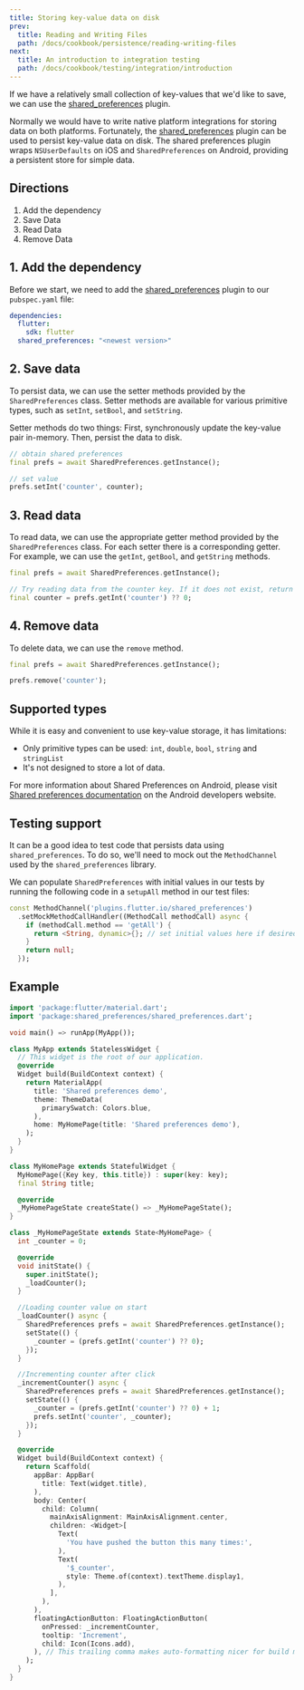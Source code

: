 ```yaml
---
title: Storing key-value data on disk
prev:
  title: Reading and Writing Files
  path: /docs/cookbook/persistence/reading-writing-files
next:
  title: An introduction to integration testing
  path: /docs/cookbook/testing/integration/introduction
---
```


If we have a relatively small collection of key-values that we'd like to save,
we can use the [shared_preferences](https://pub.dartlang.org/packages/shared_preferences)
plugin.

Normally we would have to write native platform integrations for storing data on
both platforms. Fortunately, the [shared_preferences](https://pub.dartlang.org/packages/shared_preferences)
plugin can be used to persist key-value data on disk. The shared preferences
plugin wraps `NSUserDefaults` on iOS and `SharedPreferences` on Android,
providing a persistent store for simple data.

## Directions

  1. Add the dependency
  2. Save Data
  3. Read Data
  4. Remove Data

## 1. Add the dependency

Before we start, we need to add the [shared_preferences](https://pub.dartlang.org/packages/shared_preferences)
plugin to our `pubspec.yaml` file:

```yaml
dependencies:
  flutter:
    sdk: flutter
  shared_preferences: "<newest version>"
```

## 2. Save data

To persist data, we can use the setter methods provided by the
`SharedPreferences` class. Setter methods are available for various primitive
types, such as `setInt`, `setBool`, and `setString`.

Setter methods do two things: First, synchronously update the key-value pair
in-memory. Then, persist the data to disk.

<!-- skip -->
```dart
// obtain shared preferences
final prefs = await SharedPreferences.getInstance();

// set value
prefs.setInt('counter', counter);
```

## 3. Read data

To read data, we can use the appropriate getter method provided by the
`SharedPreferences` class. For each setter there is a corresponding getter.
For example, we can use the `getInt`, `getBool`, and `getString` methods.

<!-- skip -->
```dart
final prefs = await SharedPreferences.getInstance();

// Try reading data from the counter key. If it does not exist, return 0.
final counter = prefs.getInt('counter') ?? 0;
```

## 4. Remove data

To delete data, we can use the `remove` method.

<!-- skip -->
```dart
final prefs = await SharedPreferences.getInstance();

prefs.remove('counter');
```

## Supported types

While it is easy and convenient to use key-value storage, it has limitations:

- Only primitive types can be used: `int`, `double`, `bool`, `string` and `stringList`
- It's not designed to store a lot of data.

For more information about Shared Preferences on Android, please visit
[Shared preferences documentation](https://developer.android.com/guide/topics/data/data-storage#pref)
on the Android developers website.

## Testing support

It can be a good idea to test code that persists data using
`shared_preferences`. To do so, we'll need to mock out the `MethodChannel` used
by the `shared_preferences` library.

We can populate `SharedPreferences` with initial values in our tests by running
the following code in a `setupAll` method in our test files:

<!-- skip -->
```dart
const MethodChannel('plugins.flutter.io/shared_preferences')
  .setMockMethodCallHandler((MethodCall methodCall) async {
    if (methodCall.method == 'getAll') {
      return <String, dynamic>{}; // set initial values here if desired
    }
    return null;
  });
```

## Example

```dart
import 'package:flutter/material.dart';
import 'package:shared_preferences/shared_preferences.dart';

void main() => runApp(MyApp());

class MyApp extends StatelessWidget {
  // This widget is the root of our application.
  @override
  Widget build(BuildContext context) {
    return MaterialApp(
      title: 'Shared preferences demo',
      theme: ThemeData(
        primarySwatch: Colors.blue,
      ),
      home: MyHomePage(title: 'Shared preferences demo'),
    );
  }
}

class MyHomePage extends StatefulWidget {
  MyHomePage({Key key, this.title}) : super(key: key);
  final String title;

  @override
  _MyHomePageState createState() => _MyHomePageState();
}

class _MyHomePageState extends State<MyHomePage> {
  int _counter = 0;

  @override
  void initState() {
    super.initState();
    _loadCounter();
  }

  //Loading counter value on start
  _loadCounter() async {
    SharedPreferences prefs = await SharedPreferences.getInstance();
    setState(() {
      _counter = (prefs.getInt('counter') ?? 0);
    });
  }

  //Incrementing counter after click
  _incrementCounter() async {
    SharedPreferences prefs = await SharedPreferences.getInstance();
    setState(() {
      _counter = (prefs.getInt('counter') ?? 0) + 1;
      prefs.setInt('counter', _counter);
    });
  }

  @override
  Widget build(BuildContext context) {
    return Scaffold(
      appBar: AppBar(
        title: Text(widget.title),
      ),
      body: Center(
        child: Column(
          mainAxisAlignment: MainAxisAlignment.center,
          children: <Widget>[
            Text(
              'You have pushed the button this many times:',
            ),
            Text(
              '$_counter',
              style: Theme.of(context).textTheme.display1,
            ),
          ],
        ),
      ),
      floatingActionButton: FloatingActionButton(
        onPressed: _incrementCounter,
        tooltip: 'Increment',
        child: Icon(Icons.add),
      ), // This trailing comma makes auto-formatting nicer for build methods.
    );
  }
}
```
